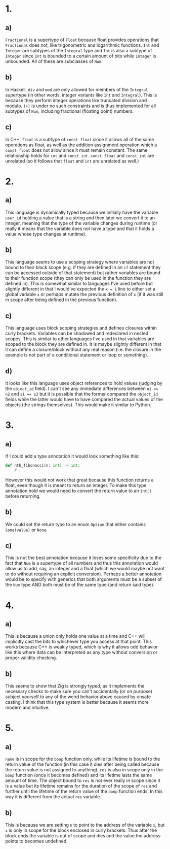 # 1.

## a)

`Fractional` is a supertype of `Float` because float provides operations that
`Fractional` does not, like trigonometric and logarithmic functions. `Int` and
`Integer` are subtypes of the `Integral` type and `Int` is also a subtype of
`Integer` since `Int` is bounded to a certain amount of bits while `Integer` is
unbounded. All of these are subclasses of `Num`.

## b)

In Haskell, `div` and `mod` are only allowed for members of the `Integral`
supertype (in other words, integer variants like `Int` and `Integral`). This is
because they perform integer operations like truncated division and modulo.
`(+)` is under no such constraints and is thus implemented for all subtypes of
`Num`, including fractional (floating point) numbers.

## c)

In C++, `float` is a subtype of `const float` since it allows all of the same
operations as float, as well as the addition assignment operation which a
`const float` does not allow since it must remain constant. The same
relationship holds for `int` and `const int`. `const float` and `const int` are
unrelated (so it follows that `float` and `int` are unrelated as well.)

# 2.

## a)

This language is dynamically typed because we initially have the variable
`user_id` holding a value that is a string and then later we convert it to an
integer, meaning that the type of the variable changes during runtime (or really
it means that the variable does not have a type and that it holds a value whose
type changes at runtime).

## b)

This language seems to use a scoping strategy where variables are not bound to
their block scope (e.g. if they are defined in an `if` statement they can be
accessed outside of that statement) but rather variables are bound to their
function scope (they can only be used in the function they are defined in). This
is somewhat similar to languages I've used before but slightly different in that
I would've expected the `x = 1` line to either set a global variable `x` or
perhaps mutate the previous definition of `x` (if it was still in scope after
being defined in the previous function).

## c)

This language uses block scoping strategies and defines closures within curly
brackets. Variables can be shadowed and redeclared in nested scopes. This is
similar to other languages I've used in that variables are scoped to the block
they are defined in. It is maybe slightly different in that it can define a
closure/block without any real reason (i.e. the closure in the example is not
part of a conditional statement or loop or something).

## d)

It looks like this language uses object references to hold values (judging by
the `object_id` field). I can't see any immediate differences between `n1 == n2`
and `s1 == s2` but it is possible that the former compared the `object_id`
fields while the latter would have to have compared the actual values of the
objects (the strings themselves). This would make it similar to Python.

# 3.

## a)

If I could add a type annotation it would look something like this:

```python
def nth_fibonacci(n: int) -> int:
    # ...
```

However this would not work that great because this function returns a float,
even though it is meant to return an integer. To make this type annotation hold
we would need to convert the return value to an `int()` before returning.

## b)

We could set the return type to an enum `Option` that either contains
`Some(value)` or `None`.

## c)

This is not the best annotation because it loses some specificity due to the
fact that `Num` is a supertype of all numbers and thus this annotation would
allow us to add, say, an integer and a float (which we would maybe not want to
do without requiring an explicit conversion). Perhaps a better annotation would
be to specify with generics that both arguments must be a subset of the `Num`
type AND both must be of the same type (and return said type).

# 4.

## a)

This is because a union only holds one value at a time and C++ will implicitly
cast the bits to whichever type you access at that point. This works because C++
is weakly typed, which is why it allows odd behavior like this where data can be
interpreted as any type without conversion or proper validity checking.

## b)

This seems to show that Zig is strongly typed, as it implements the necessary
checks to make sure you can't accidentally (or on purpose) subject yourself to
any of the weird behavior above caused by unsafe casting. I think that this type
system is better because it seems more modern and intuitive.

# 5.

## a)

`name` is in scope for the `boop` function only, while its lifetime is bound to
the return value of the function (in this case it dies after being called
because the return value is not assigned to anything). `res` is also in scope
only in the `boop` function (once it becomes defined) and its lifetime lasts the
same amount of time. The object bound to `res` is not ever really in scope since
it is a value but its lifetime remains for the duration of the scope of `res`
and further until the lifetime of the return value of the `boop` function ends.
In this way it is different from the actual `res` variable.

## b)

This is because we are setting `n` to point to the address of the variable `x`,
but `x` is only in scope for the block enclosed in curly brackets. Thus after
the block ends the variable is out of scope and dies and the value the address
points to becomes undefined.
